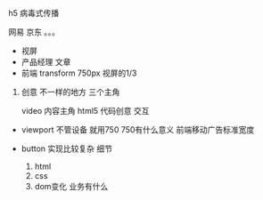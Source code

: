 h5 病毒式传播

网易 京东 。。。
- 视屏
- 产品经理
    文章
- 前端 transform
    750px 视屏的1/3

1. 创意
    不一样的地方
    三个主角

    video 内容主角
    html5 代码创意
    交互

- viewport
    不管设备 就用750
    750有什么意义 前端移动广告标准宽度

- button 实现比较复杂
    细节
    1. html
    2. css
    3. dom变化
        业务有什么
